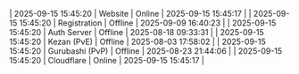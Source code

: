 | 2025-09-15 15:45:20 | Website | Online | 2025-09-15 15:45:17 |
| 2025-09-15 15:45:20 | Registration | Offline | 2025-09-09 16:40:23 |
| 2025-09-15 15:45:20 | Auth Server | Offline | 2025-08-18 09:33:31 |
| 2025-09-15 15:45:20 | Kezan (PvE) | Offline | 2025-08-03 17:58:02 |
| 2025-09-15 15:45:20 | Gurubashi (PvP) | Offline | 2025-08-23 21:44:06 |
| 2025-09-15 15:45:20 | Cloudflare | Online | 2025-09-15 15:45:17 |
